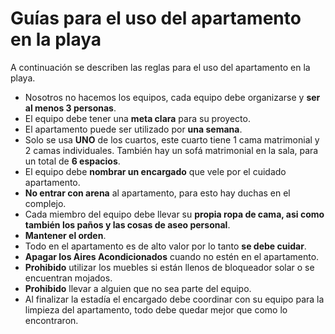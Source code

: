 # Guías para el uso del apartamento en la playa
A continuación se describen las reglas para el uso del apartamento en la playa.

* Nosotros no hacemos los equipos, cada equipo debe organizarse y **ser al menos 3 personas**.
* El equipo debe tener una **meta clara** para su proyecto.
* El apartamento puede ser utilizado por **una semana**.
* Solo se usa **UNO** de los cuartos, este cuarto tiene 1 cama matrimonial y 2 camas individuales. También hay un sofá matrimonial en la sala, para un total de **6 espacios**.
* El equipo debe **nombrar un encargado** que vele por el cuidado apartamento.
* **No entrar con arena** al apartamento, para esto hay duchas en el complejo.
* Cada miembro del equipo debe llevar su **propia ropa de cama, asi como también los paños y las cosas de aseo personal**.
* **Mantener el orden**.
* Todo en el apartamento es de alto valor por lo tanto **se debe cuidar**.
* **Apagar los Aires Acondicionados** cuando no estén en el apartamento.
* **Prohibido** utilizar los muebles si están llenos de bloqueador solar o se encuentran mojados.
* **Prohibido** llevar a alguien que no sea parte del equipo.
* Al finalizar la estadía el encargado debe coordinar con su equipo para la limpieza del apartamento, todo debe quedar mejor que como lo encontraron.